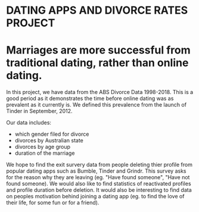 # DATING APPS AND DIVORCE RATES PROJECT

# Marriages are more successful from traditional dating, rather than online dating.

In this project, we have data from the ABS Divorce Data 1998-2018. This is a good period as it demonstrates the time before online dating was as prevalent as it currently is. We defined this prevalence from the launch of Tinder in September, 2012. 

Our data includes: 
- which gender filed for divorce
- divorces by Australian state
- divorces by age group
- duration of the marriage

We hope to find the exit survery data from people deleting thier profile from popular dating apps such as Bumble, Tinder and Grindr. This survey asks for the reason why they are leaving (eg. "Have found someone", "Have not found someone). We would also like to find statistics of reactivated profiles and profile duration before deletion. It would also be interesting to find data on peoples motivation behind joining a dating app (eg. to find the love of their life, for some fun or for a friend). 

